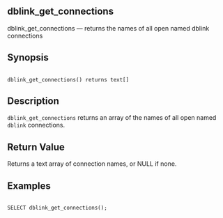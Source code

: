 ## dblink\_get\_connections

dblink\_get\_connections — returns the names of all open named dblink connections

## Synopsis

```

dblink_get_connections() returns text[]
```

## Description

`dblink_get_connections` returns an array of the names of all open named `dblink` connections.

## Return Value

Returns a text array of connection names, or NULL if none.

## Examples

```

SELECT dblink_get_connections();
```